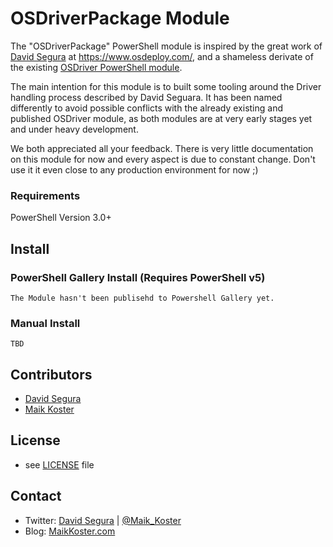 
OSDriverPackage Module
======================

The "OSDriverPackage" PowerShell module is inspired by the great work of [David Segura](https://twitter.com/SeguraOSD) at https://www.osdeploy.com/, and a shameless derivate of the existing [OSDriver PowerShell module](https://www.powershellgallery.com/packages/OSDriver/).

The main intention for this module is to built some tooling around the Driver handling process described by David Seguara. It has been named differently to avoid possible conflicts with the already existing and published OSDriver module, as both modules are at very early stages yet and under heavy development.

We both appreciated all your feedback. There is very little documentation on this module for now and every aspect is due to constant change. Don't use it it even close to any production environment for now ;)


### Requirements

PowerShell Version 3.0+

## Install

### PowerShell Gallery Install (Requires PowerShell v5)

    The Module hasn't been publisehd to Powershell Gallery yet.

### Manual Install

    TBD

## Contributors
* [David Segura](https://github.com/OSDeploy)
* [Maik Koster](https://github.com/MaikKoster)

## License
* see [LICENSE](LICENSE.md) file

## Contact

* Twitter: [David Segura](https://twitter.com/SeguraOSD) | [@Maik_Koster](https://twitter.com/Maik_Koster)
* Blog: [MaikKoster.com](http://MaikKoster.com/)